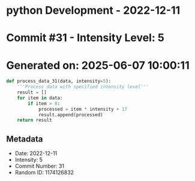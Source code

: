 ﻿# python Development - 2022-12-11
# Commit #31 - Intensity Level: 5
# Generated on: 2025-06-07 10:00:11
```python
def process_data_31(data, intensity=5):
    '''Process data with specified intensity level'''
    result = []
    for item in data:
        if item > 0:
            processed = item * intensity + 17
            result.append(processed)
    return result
```
## Metadata
- Date: 2022-12-11
- Intensity: 5
- Commit Number: 31
- Random ID: 1174126832
